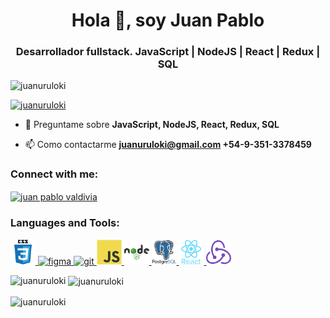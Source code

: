 <h1 align="center">Hola 👋, soy Juan Pablo</h1>
<h3 align="center">Desarrollador fullstack. JavaScript | NodeJS | React | Redux | SQL</h3>

<p align="left"> <img src="https://komarev.com/ghpvc/?username=juanuruloki&label=Profile%20views&color=0e75b6&style=flat" alt="juanuruloki" /> </p>

<p align="left"> <a href="https://github.com/ryo-ma/github-profile-trophy"><img src="https://github-profile-trophy.vercel.app/?username=juanuruloki" alt="juanuruloki" /></a> </p>

<!-- - 🔭 Actualmente estoy trabajando en [Bon Appetite](https://bonappetite.vercel.app/) -->

- 💬 Preguntame sobre **JavaScript, NodeJS, React, Redux, SQL**

- 📫 Como contactarme **juanuruloki@gmail.com +54-9-351-3378459**

<!-- - ⚡ Dato curioso **Soy muy curioso y me gusta aprender cosas nuevas** -->

<h3 align="left">Connect with me:</h3>
<p align="left">
<a href="https://linkedin.com/in/juan pablo valdivia" target="blank"><img align="center" src="https://raw.githubusercontent.com/rahuldkjain/github-profile-readme-generator/master/src/images/icons/Social/linked-in-alt.svg" alt="juan pablo valdivia" height="30" width="40" /></a>
<!-- <a href="https://fb.com/juan pablo valdivia" target="blank"><img align="center" src="https://raw.githubusercontent.com/rahuldkjain/github-profile-readme-generator/master/src/images/icons/Social/facebook.svg" alt="juan pablo valdivia" height="30" width="40" /></a> -->
<!-- <a href="https://instagram.com/juampi_valdi" target="blank"><img align="center" src="https://raw.githubusercontent.com/rahuldkjain/github-profile-readme-generator/master/src/images/icons/Social/instagram.svg" alt="juampi_valdi" height="30" width="40" /></a> -->
</p>

<h3 align="left">Languages and Tools:</h3>
<p align="left"> <a href="https://www.w3schools.com/css/" target="_blank" rel="noreferrer"> <img src="https://raw.githubusercontent.com/devicons/devicon/master/icons/css3/css3-original-wordmark.svg" alt="css3" width="40" height="40"/> </a> <a href="https://www.figma.com/" target="_blank" rel="noreferrer"> <img src="https://www.vectorlogo.zone/logos/figma/figma-icon.svg" alt="figma" width="40" height="40"/> </a> <a href="https://git-scm.com/" target="_blank" rel="noreferrer"> <img src="https://www.vectorlogo.zone/logos/git-scm/git-scm-icon.svg" alt="git" width="40" height="40"/> </a> <a href="https://developer.mozilla.org/en-US/docs/Web/JavaScript" target="_blank" rel="noreferrer"> <img src="https://raw.githubusercontent.com/devicons/devicon/master/icons/javascript/javascript-original.svg" alt="javascript" width="40" height="40"/> </a> <a href="https://nodejs.org" target="_blank" rel="noreferrer"> <img src="https://raw.githubusercontent.com/devicons/devicon/master/icons/nodejs/nodejs-original-wordmark.svg" alt="nodejs" width="40" height="40"/> </a> <a href="https://www.postgresql.org" target="_blank" rel="noreferrer"> <img src="https://raw.githubusercontent.com/devicons/devicon/master/icons/postgresql/postgresql-original-wordmark.svg" alt="postgresql" width="40" height="40"/> </a> <a href="https://reactjs.org/" target="_blank" rel="noreferrer"> <img src="https://raw.githubusercontent.com/devicons/devicon/master/icons/react/react-original-wordmark.svg" alt="react" width="40" height="40"/> </a> <a href="https://redux.js.org" target="_blank" rel="noreferrer"> <img src="https://raw.githubusercontent.com/devicons/devicon/master/icons/redux/redux-original.svg" alt="redux" width="40" height="40"/> </a> </p>

<p><img align="left" src="https://github-readme-stats.vercel.app/api/top-langs?username=juanuruloki&show_icons=true&locale=en&layout=compact" alt="juanuruloki" /></p>

<p>&nbsp;<img align="center" src="https://github-readme-stats.vercel.app/api?username=juanuruloki&show_icons=true&locale=en" alt="juanuruloki" /></p>

<p><img align="center" src="https://github-readme-streak-stats.herokuapp.com/?user=juanuruloki&" alt="juanuruloki" /></p>
